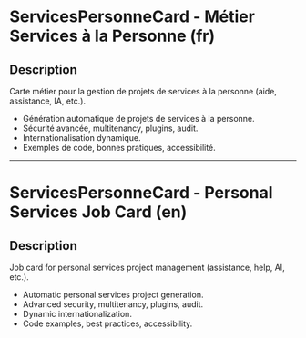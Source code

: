 # ServicesPersonneCard - Métier Services à la Personne (fr)

## Description
Carte métier pour la gestion de projets de services à la personne (aide, assistance, IA, etc.).

- Génération automatique de projets de services à la personne.
- Sécurité avancée, multitenancy, plugins, audit.
- Internationalisation dynamique.
- Exemples de code, bonnes pratiques, accessibilité.

---

# ServicesPersonneCard - Personal Services Job Card (en)

## Description
Job card for personal services project management (assistance, help, AI, etc.).

- Automatic personal services project generation.
- Advanced security, multitenancy, plugins, audit.
- Dynamic internationalization.
- Code examples, best practices, accessibility.

